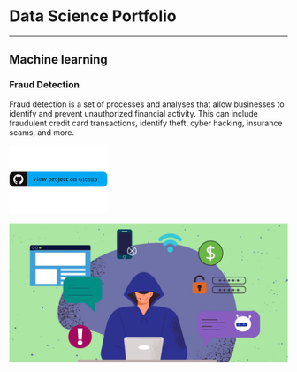# Data Science Portfolio
---

## Machine learning

### Fraud Detection

Fraud detection is a set of processes and analyses that allow businesses to identify and prevent unauthorized financial activity. This can include fraudulent credit card transactions, identify theft, cyber hacking, insurance scams, and more.

[![View on GitHub](assets/images/view-project.png)](https://github.com/swarnalisen/fraud-detection)

<center><img src="assets/images/Fraud_Detection.jpg"/></center>